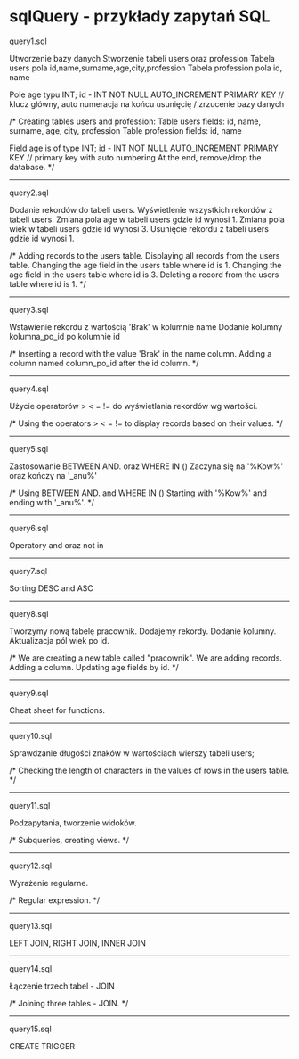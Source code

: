 # sqlQuery - przykłady zapytań SQL

query1.sql

Utworzenie bazy danych
Stworzenie tabeli users oraz profession
Tabela users pola id,name,surname,age,city,profession
Tabela profession pola id, name

Pole age typu INT;
id - INT NOT NULL AUTO_INCREMENT PRIMARY KEY // klucz główny, auto numeracja
na końcu usunięcię / zrzucenie bazy danych

/*
Creating tables users and profession:
Table users fields: id, name, surname, age, city, profession
Table profession fields: id, name

Field age is of type INT;
id - INT NOT NULL AUTO_INCREMENT PRIMARY KEY // primary key with auto numbering
At the end, remove/drop the database.
*/

-----------------------------------------------------------------------------
query2.sql

Dodanie rekordów do tabeli users.
Wyświetlenie wszystkich rekordów z tabeli users.
Zmiana pola age w tabeli users gdzie id wynosi 1.
Zmiana pola wiek w tabeli users gdzie id wynosi 3.
Usunięcie rekordu z tabeli users gdzie id wynosi 1.

/*
Adding records to the users table.
Displaying all records from the users table.
Changing the age field in the users table where id is 1.
Changing the age field in the users table where id is 3.
Deleting a record from the users table where id is 1.
*/

-----------------------------------------------------------------------------
query3.sql

Wstawienie rekordu z wartością 'Brak' w kolumnie name
Dodanie kolumny kolumna_po_id po kolumnie id

/*
Inserting a record with the value 'Brak' in the name column.
Adding a column named column_po_id after the id column.
*/

-----------------------------------------------------------------------------
query4.sql

Użycie operatorów > < = != do wyświetlania rekordów wg wartości.

/*
Using the operators > < = != to display records based on their values.
*/

-----------------------------------------------------------------------------
query5.sql

Zastosowanie BETWEEN AND. 
oraz WHERE IN ()
Zaczyna się na '%Kow%' oraz kończy na '_anu%'

/*
Using BETWEEN AND.
and WHERE IN ()
Starting with '%Kow%' and ending with '_anu%'.
*/

-----------------------------------------------------------------------------
query6.sql

Operatory and oraz not in

-----------------------------------------------------------------------------
query7.sql

Sorting DESC and ASC

-----------------------------------------------------------------------------
query8.sql

Tworzymy nową tabelę pracownik. 
Dodajemy rekordy.
Dodanie kolumny.
Aktualizacja pól wiek po id.

/*
We are creating a new table called "pracownik".
We are adding records.
Adding a column.
Updating age fields by id.
*/

-----------------------------------------------------------------------------
query9.sql

Cheat sheet for functions.

-----------------------------------------------------------------------------
query10.sql

Sprawdzanie długości znaków w wartościach wierszy tabeli users;

/*
Checking the length of characters in the values of rows in the users table.
*/

-----------------------------------------------------------------------------
query11.sql

Podzapytania, tworzenie widoków.

/*
Subqueries, creating views.
*/

-----------------------------------------------------------------------------
query12.sql

Wyrażenie regularne.

/*
Regular expression.
*/

-----------------------------------------------------------------------------
query13.sql

LEFT JOIN, RIGHT JOIN, INNER JOIN

-----------------------------------------------------------------------------
query14.sql

Łączenie trzech tabel - JOIN

/*
Joining three tables - JOIN.
*/

-----------------------------------------------------------------------------
query15.sql

CREATE TRIGGER